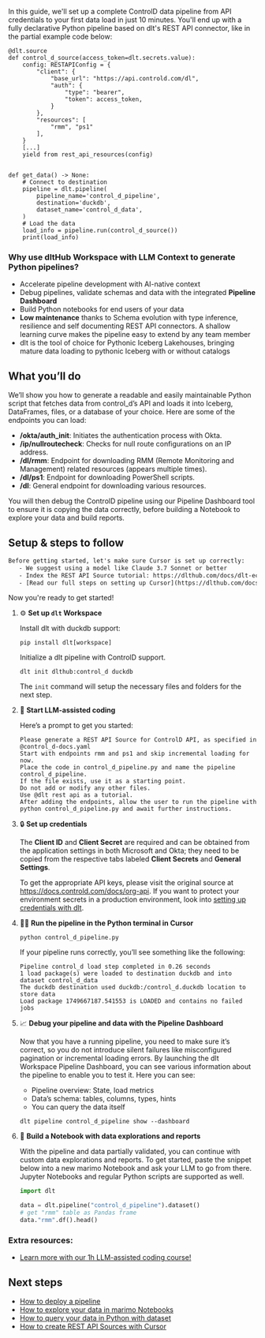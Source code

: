 In this guide, we'll set up a complete ControlD data pipeline from API credentials to your first data load in just 10 minutes. You'll end up with a fully declarative Python pipeline based on dlt's REST API connector, like in the partial example code below:

```python-outcome
@dlt.source
def control_d_source(access_token=dlt.secrets.value):
    config: RESTAPIConfig = {
        "client": {
            "base_url": "https://api.controld.com/dl",
            "auth": {
                "type": "bearer",
                "token": access_token,
            }
        },
        "resources": [
            "rmm", "ps1"
        ],
    }
    [...]
    yield from rest_api_resources(config)


def get_data() -> None:
    # Connect to destination
    pipeline = dlt.pipeline(
        pipeline_name='control_d_pipeline',
        destination='duckdb',
        dataset_name='control_d_data', 
    )
    # Load the data
    load_info = pipeline.run(control_d_source())
    print(load_info) 
```

### Why use dltHub Workspace with LLM Context to generate Python pipelines?

- Accelerate pipeline development with AI-native context
- Debug pipelines, validate schemas and data with the integrated **Pipeline Dashboard**
- Build Python notebooks for end users of your data
- **Low maintenance** thanks to Schema evolution with type inference, resilience and self documenting REST API connectors. A shallow learning curve makes the pipeline easy to extend by any team member
- dlt is the tool of choice for Pythonic Iceberg Lakehouses, bringing mature data loading to pythonic Iceberg with or without catalogs

## What you’ll do

We’ll show you how to generate a readable and easily maintainable Python script that fetches data from control_d’s API and loads it into Iceberg, DataFrames, files, or a database of your choice. Here are some of the endpoints you can load:

- **/okta/auth_init**: Initiates the authentication process with Okta.
- **/ip/nullroutecheck**: Checks for null route configurations on an IP address.
- **/dl/rmm**: Endpoint for downloading RMM (Remote Monitoring and Management) related resources (appears multiple times).
- **/dl/ps1**: Endpoint for downloading PowerShell scripts.
- **/dl**: General endpoint for downloading various resources.

You will then debug the ControlD pipeline using our Pipeline Dashboard tool to ensure it is copying the data correctly, before building a Notebook to explore your data and build reports.

## Setup & steps to follow

```default
Before getting started, let's make sure Cursor is set up correctly:
   - We suggest using a model like Claude 3.7 Sonnet or better
   - Index the REST API Source tutorial: https://dlthub.com/docs/dlt-ecosystem/verified-sources/rest_api/ and add it to context as **@dlt rest api**
   - [Read our full steps on setting up Cursor](https://dlthub.com/docs/dlt-ecosystem/llm-tooling/cursor-restapi#23-configuring-cursor-with-documentation)
```

Now you're ready to get started!

1. ⚙️ **Set up `dlt` Workspace**
    
    Install dlt with duckdb support:
    ```shell
    pip install dlt[workspace]
    ```

    Initialize a dlt pipeline with ControlD support.
    ```shell
    dlt init dlthub:control_d duckdb
    ```

    The `init` command will setup the necessary files and folders for the next step.
    
2. 🤠 **Start LLM-assisted coding**
    
    Here’s a prompt to get you started:
    
    ```prompt
    Please generate a REST API Source for ControlD API, as specified in @control_d-docs.yaml 
    Start with endpoints rmm and ps1 and skip incremental loading for now. 
    Place the code in control_d_pipeline.py and name the pipeline control_d_pipeline. 
    If the file exists, use it as a starting point. 
    Do not add or modify any other files. 
    Use @dlt rest api as a tutorial. 
    After adding the endpoints, allow the user to run the pipeline with python control_d_pipeline.py and await further instructions.
    ```

    
3. 🔒 **Set up credentials** 
    
    The **Client ID** and **Client Secret** are required and can be obtained from the application settings in both Microsoft and Okta; they need to be copied from the respective tabs labeled **Client Secrets** and **General Settings**.
    
    To get the appropriate API keys, please visit the original source at https://docs.controld.com/docs/org-api.
    If you want to protect your environment secrets in a production environment, look into [setting up credentials with dlt](https://dlthub.com/docs/walkthroughs/add_credentials).
    
4. 🏃‍♀️ **Run the pipeline in the Python terminal in Cursor**
    
    ```shell
    python control_d_pipeline.py
    ```
    
    If your pipeline runs correctly, you’ll see something like the following:
    
    ```shell
    Pipeline control_d load step completed in 0.26 seconds
    1 load package(s) were loaded to destination duckdb and into dataset control_d_data
    The duckdb destination used duckdb:/control_d.duckdb location to store data
    Load package 1749667187.541553 is LOADED and contains no failed jobs
    ```
    
5. 📈 **Debug your pipeline and data with the Pipeline Dashboard**

    Now that you have a running pipeline, you need to make sure it’s correct, so you do not introduce silent failures like misconfigured pagination or incremental loading errors. By launching the dlt Workspace Pipeline Dashboard, you can see various information about the pipeline to enable you to test it. Here you can see:
    - Pipeline overview: State, load metrics
    - Data’s schema: tables, columns, types, hints
    - You can query the data itself
    
    ```shell
    dlt pipeline control_d_pipeline show --dashboard
    ```
    
6. 🐍 **Build a Notebook with data explorations and reports**

    With the pipeline and data partially validated, you can continue with custom data explorations and reports. To get started, paste the snippet below into a new marimo Notebook and ask your LLM to go from there. Jupyter Notebooks and regular Python scripts are supported as well.

    
    ```python
    import dlt

   data = dlt.pipeline("control_d_pipeline").dataset()
   # get "rmm" table as Pandas frame
   data."rmm".df().head()
    ```

### Extra resources:

- [Learn more with our 1h LLM-assisted coding course!](https://www.youtube.com/watch?v=GGid70rnJuM)

## Next steps

- [How to deploy a pipeline](https://dlthub.com/docs/walkthroughs/deploy-a-pipeline)
- [How to explore your data in marimo Notebooks](https://dlthub.com/docs/general-usage/dataset-access/marimo)
- [How to query your data in Python with dataset](https://dlthub.com/docs/general-usage/dataset-access/dataset)
- [How to create REST API Sources with Cursor](https://dlthub.com/docs/dlt-ecosystem/llm-tooling/cursor-restapi)
